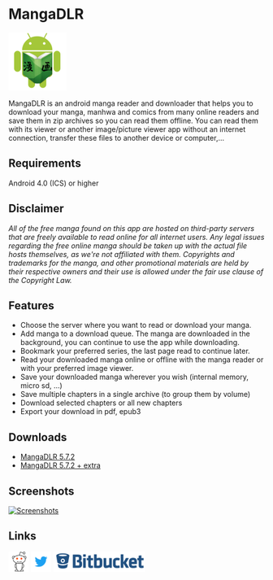 # MangaDLR

![MangaDLR](images/mangadlr114.png?style=logoapp "MangaDLR")

MangaDLR is an android manga reader and downloader that helps you to download your manga, manhwa and comics from many online readers and save them in zip archives so you can read them offline. You can read them with its viewer or another image/picture viewer app without an internet connection, transfer these files to another device or computer,...

## Requirements
Android 4.0 (ICS) or higher

## Disclaimer
*All of the free manga found on this app are hosted on third-party servers that are freely available to read online for all internet users. Any legal issues regarding the free online manga should be taken up with the actual file hosts themselves, as we're not affiliated with them. Copyrights and trademarks for the manga, and other promotional materials are held by their respective owners and their use is allowed under the fair use clause of the Copyright Law.*

## Features
* Choose the server where you want to read or download your manga.
* Add manga to a download queue. The manga are downloaded in the background, you can continue to use the app while downloading.
* Bookmark your preferred series, the last page read to continue later.
* Read your downloaded manga online or offline with the manga reader or with your preferred image viewer.
* Save your downloaded manga wherever you wish (internal memory, micro sd, ...)
* Save multiple chapters in a single archive (to group them by volume)
* Download selected chapters or all new chapters
* Export your download in pdf, epub3

## Downloads
* [MangaDLR 5.7.2](https://bitbucket.org/cylonu87/mangadlr/downloads/MangaDLR-5.7.2-full-release.apk)
* [MangaDLR 5.7.2 + extra](https://bitbucket.org/cylonu87/mangadlr/downloads/MangaDLR-5.7.2-full_extra-release.apk)

## Screenshots
<a href="https://imgur.com/a/dEetM"><img src="http://imgur.com/images/imgur-logo.svg?style=logoimgur" alt="Screenshots" title="MangaDLR's screenshots" style="max-width:100%" height="40"></a>

## Links
<a href="https://www.reddit.com/r/MangaDLR/"><img src="images/reddit_alien.png" alt="MangaDLR's subreddit" title="MangaDLR's subreddit" style="max-width:100%;" height="40"></a>
<a href="https://twitter.com/Panic_Soft"><img src="images/Twitter_Logo_Blue.png" alt="PanicSoft's twitter" title="PanicSoft's twitter" style="max-width:100%;" height="40"></a>
<a href="https://bitbucket.org/cylonu87/mangadlr/issues"><img src="images/bitbucket.png" alt="Bitbucket" title="Issues" style="max-width:100%;" height="40"></a>
